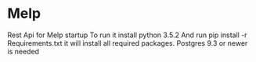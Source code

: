 # Melp
Rest Api for Melp startup
To run it install python 3.5.2 
And run pip install -r Requirements.txt it will install all required packages.
Postgres 9.3 or newer is needed

